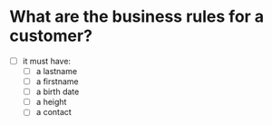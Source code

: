 # What are the business rules for a customer?

- [ ] it must have:
  - [ ] a lastname
  - [ ] a firstname
  - [ ] a birth date
  - [ ] a height
  - [ ] a contact